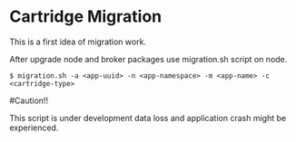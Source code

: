 # Cartridge Migration


This is a first idea of migration work.

After upgrade node and broker packages use migration.sh script on node.

    $ migration.sh -a <app-uuid> -n <app-namespace> -m <app-name> -c <cartridge-type>
    
    

#Caution!!

This script is under development data loss and application crash might be experienced.
 


